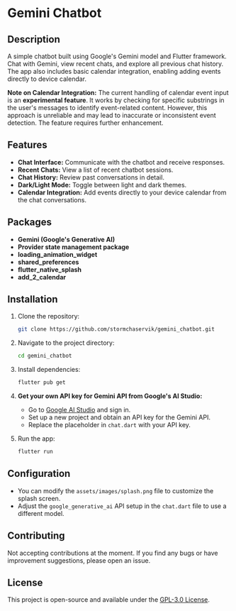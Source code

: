 # Gemini Chatbot

## Description

A simple chatbot built using Google's Gemini model and Flutter framework. Chat with Gemini, view recent chats, and explore all previous chat history. The app also includes basic calendar integration, enabling adding events directly to device calendar.

**Note on Calendar Integration:**
The current handling of calendar event input is an **experimental feature**. It works by checking for specific substrings in the user's messages to identify event-related content. However, this approach is unreliable and may lead to inaccurate or inconsistent event detection. The feature requires further enhancement.

## Features

- **Chat Interface:** Communicate with the chatbot and receive responses.
- **Recent Chats:** View a list of recent chatbot sessions.
- **Chat History:** Review past conversations in detail.
- **Dark/Light Mode:** Toggle between light and dark themes.
- **Calendar Integration:** Add events directly to your device calendar from the chat conversations.

## Packages

- **Gemini (Google's Generative AI)**
- **Provider state management package**
- **loading_animation_widget**
- **shared_preferences**
- **flutter_native_splash**
- **add_2_calendar**

## Installation

1. Clone the repository:
    ```bash
    git clone https://github.com/stormchaservik/gemini_chatbot.git
    ```

2. Navigate to the project directory:
    ```bash
    cd gemini_chatbot
    ```

3. Install dependencies:
    ```bash
    flutter pub get
    ```

4. **Get your own API key for Gemini API from Google's AI Studio:**
    - Go to [Google AI Studio](https://ai.google/) and sign in.
    - Set up a new project and obtain an API key for the Gemini API.
    - Replace the placeholder in `chat.dart` with your API key.

5. Run the app:
    ```bash
    flutter run
    ```

## Configuration

- You can modify the `assets/images/splash.png` file to customize the splash screen.
- Adjust the `google_generative_ai` API setup in the `chat.dart` file to use a different model.

## Contributing

Not accepting contributions at the moment. If you find any bugs or have improvement suggestions, please open an issue.

## License

This project is open-source and available under the [GPL-3.0 License](LICENSE).
